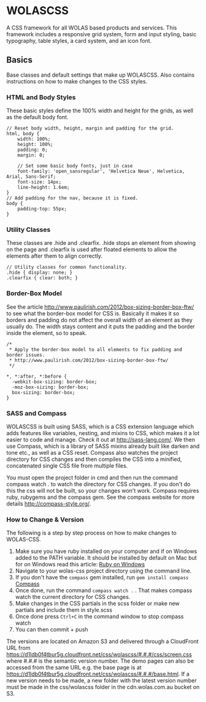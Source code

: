 WOLASCSS
=========

A CSS framework for all WOLAS based products and services. This framework includes a responsive grid system, form and input styling, basic typography, table styles, a card system, and an icon font.

## Basics

Base classes and default settings that make up WOLASCSS. Also contains instructions on how to make changes to the CSS styles.

### HTML and Body Styles

These basic styles define the 100% width and height for the grids, as well as the default body font.

```
// Reset body width, height, margin and padding for the grid.
html, body {
	width: 100%;
	height: 100%;
	padding: 0;
	margin: 0;

	// Set some basic body fonts, just in case
	font-family: 'open_sansregular', 'Helvetica Neue', Helvetica, Arial, Sans-Serif;
	font-size: 14px;
	line-height: 1.6em;
}
// Add padding for the nav, because it is fixed.
body {
	padding-top: 55px;
}
```

### Utility Classes

These classes are .hide and .clearfix. .hide stops an element from showing on the page and .clearfix is used after floated elements to allow the elements after them to align correctly.

```
// Utility classes for common functionality.
.hide { display: none; }
.clearfix { clear: both; }
```
	
### Border-Box Model

See the article http://www.paulirish.com/2012/box-sizing-border-box-ftw/ to see what the border-box model for CSS is. Basically it makes it so borders and padding do not affect the overall width of an element as they usually do. The width stays content and it puts the padding and the border inside the element, so to speak.

```
/* 
 * Apply the border-box model to all elements to fix padding and border issues.
 * http://www.paulirish.com/2012/box-sizing-border-box-ftw/
 */

*, *:after, *:before {
  -webkit-box-sizing: border-box;
  -moz-box-sizing: border-box;
  box-sizing: border-box;
}
```

### SASS and Compass

WOLASCSS is built using SASS, which is a CSS extension language which adds features like variables, nesting, and mixins to CSS, which makes it a lot easier to code and manage. Check it out at http://sass-lang.com/. We then use Compass, which is a library of SASS mixins already built like darken and tone etc., as well as a CSS reset. Compass also watches the project directory for CSS changes and then compiles the CSS into a minified, concatenated single CSS file from multiple files.

You must open the project folder in cmd and then run the command compass watch . to watch the directory for CSS changes. If you don't do this the css will not be built, so your changes won't work. Compass requires ruby, rubygems and the compass gem. See the compass website for more details http://compass-style.org/.

### How to Change & Version
The following is a step by step process on how to make changes to WOLAS-CSS.

1. Make sure you have ruby installed on your computer and if on Windows added to the PATH variable. It should be installed by default on Mac but for on Windows read this article: [Ruby on Windows](http://www.martin-brennan.com/install-ruby-and-rubygems-on-windows/)
2. Navigate to your wolas-css project directory using the command line.
3. If you don't have the `compass` gem installed, run `gem install compass` [Compass](http://compass-style.org/)
4. Once done, run the command `compass watch .` . That makes compass watch the current directory for CSS changes.
5. Make changes in the CSS partials in the scss folder or make new partials and include them in style.scss
6. Once done press `Ctrl+C` in the command window to stop compass watch
7. You can then commit + push

The versions are located on Amazon S3 and delivered through a CloudFront URL from https://d1ldb0f4tbur5g.cloudfront.net/css/wolascss/#.#.#/css/screen.css where #.#.# is the semantic version number. The demo pages can also be accessed from the same URL e.g. the base page is at https://d1ldb0f4tbur5g.cloudfront.net/css/wolascss/#.#.#/base.html. If a new version needs to be made, a new folder with the latest version number must be made in the css/wolascss folder in the cdn.wolas.com.au bucket on S3.

